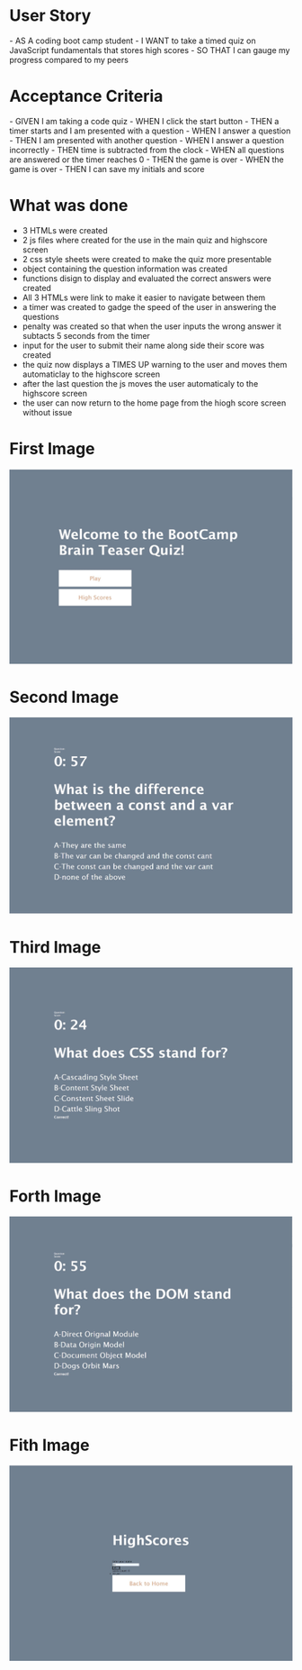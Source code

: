 <h1>User Story</h1>
- AS A coding boot camp student
- I WANT to take a timed quiz on JavaScript fundamentals that stores high scores
- SO THAT I can gauge my progress compared to my peers
<h1>Acceptance Criteria</h1>
- GIVEN I am taking a code quiz
- WHEN I click the start button
- THEN a timer starts and I am presented with a question
- WHEN I answer a question
- THEN I am presented with another question
- WHEN I answer a question incorrectly
- THEN time is subtracted from the clock
- WHEN all questions are answered or the timer reaches 0
- THEN the game is over
- WHEN the game is over
- THEN I can save my initials and score
<h1>What was done</h1>

- 3 HTMLs were created 
- 2 js files where created for the use in the main quiz and highscore screen
- 2 css style sheets were created to make the quiz more presentable
- object containing the question information was created 
- functions disign to display and evaluated the correct answers were created
- All 3 HTMLs were link to make it easier to navigate between them
- a timer was created to gadge the speed of the user in answering the questions
- penalty was created so that when the user inputs the wrong answer it subtacts 5 seconds from the timer
- input for the user to submit their name along side their score was created
- the quiz now displays a TIMES UP warning to the user and moves them automaticlay to the highscore screen
- after the last question the js moves the user automaticaly to the highscore screen
- the user can now return to the home page from the hiogh score screen without issue

<h1>First Image</h1>

![](./Assets/images/First-image.jpg)
<h1>Second Image</h1>

![](./Assets/images/Second-image.jpg)
<h1>Third Image</h1>

![](./Assets/images/Third-image.jpg)
<h1>Forth Image</h1>

![](./Assets/images/Forth-image.jpg)
<h1>Fith Image</h1>

![](./Assets/images/Fith-image.jpg)

